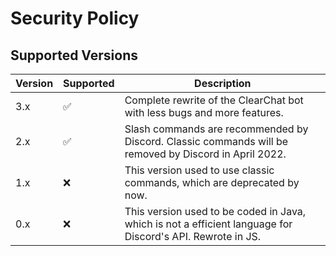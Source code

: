 # Security Policy

## Supported Versions

| Version | Supported          | Description    |     
| ------- | ------------------ | -------------- |
| 3.x     | :white_check_mark: | Complete rewrite of the ClearChat bot with less bugs and more features.                                      |
| 2.x     | :white_check_mark: | Slash commands are recommended by Discord. Classic commands will be removed by Discord in April 2022.        |
| 1.x     | :x:                | This version used to use classic commands, which are deprecated by now.                                      |
| 0.x     | :x:                | This version used to be coded in Java, which is not a efficient language for Discord's API. Rewrote in JS.   |